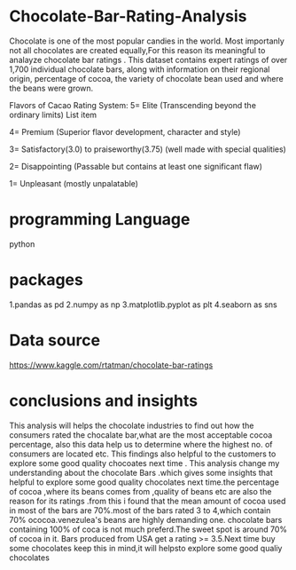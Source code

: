 # Chocolate-Bar-Rating-Analysis
Chocolate is one of the most popular candies in the world. Most importanly not all chocolates are created equally,For this reason its meaningful to analayze chocolate bar ratings . This dataset contains expert ratings of over 1,700 individual chocolate bars, along with information on their regional origin, percentage of cocoa, the variety of chocolate bean used and where the beans were grown.

Flavors of Cacao Rating System:
5= Elite (Transcending beyond the ordinary limits) List item

4= Premium (Superior flavor development, character and style)

3= Satisfactory(3.0) to praiseworthy(3.75) (well made with special qualities)

2= Disappointing (Passable but contains at least one significant flaw)

1= Unpleasant (mostly unpalatable)
# programming Language
python 
# packages
1.pandas as pd
2.numpy as np
3.matplotlib.pyplot as plt
4.seaborn as sns
 # Data source
 https://www.kaggle.com/rtatman/chocolate-bar-ratings
 # conclusions and insights
 This analysis will helps the chocolate industries to find out how the consumers rated the chocalate bar,what are the most acceptable cocoa percentage, also this data help us to determine where the highest no. of consumers are located etc. This findings also helpful to the customers to explore some good quality chocoates next time .
 This analysis change my understanding about the chocolate Bars .which gives some insights that helpful to explore some good quality chocolates next time.the percentage of cocoa ,where its beans comes from ,quality of beans etc are also the reason for its ratings .from this i found that the mean amount of cocoa used in most of the bars are 70%.most of the bars rated 3 to 4,which contain 70% ococoa.venezulea's beans are highly demanding one. chocolate bars containing 100% of coca is not much preferd.The sweet spot is around 70% of cocoa in it. Bars produced from USA get a rating >= 3.5.Next time buy some chocolates keep this in mind,it will helpsto explore some good qualiy chocolates
